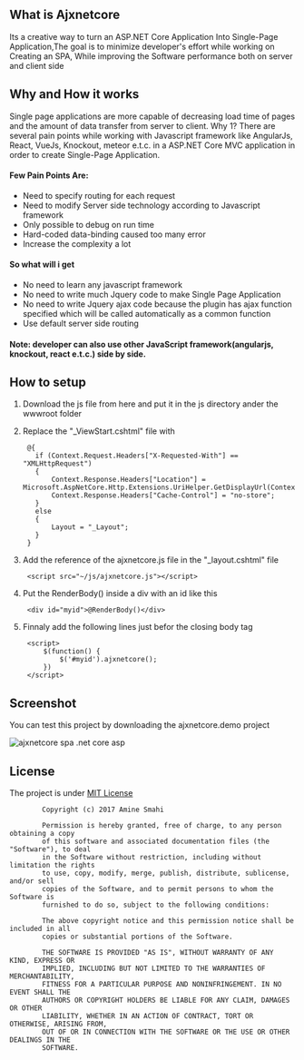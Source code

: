## What is Ajxnetcore
Its a creative way to turn an ASP.NET Core Application Into Single-Page Application,The goal is to minimize developer's effort while working on Creating an SPA, While improving the Software performance both on server and client side

## Why and How it works
Single page applications are more capable of decreasing load time of pages and the amount of data transfer from server to client. Why 1? There are several pain points while working with Javascript framework like AngularJs, React, VueJs, Knockout, meteor e.t.c. in a ASP.NET Core MVC application in order to create Single-Page Application.
#### Few Pain Points Are: 
* Need to specify routing for each request 
* Need to modify Server side technology according to Javascript framework 
* Only possible to debug on run time 
* Hard-coded data-binding caused too many error 
* Increase the complexity a lot
#### So what will i get
* No need to learn any javascript framework 
* No need to write much Jquery code to make Single Page Application 
* No need to write Jquery ajax code because the plugin has ajax function specified which will be called automatically as a common function
* Use default server side routing

#### Note: developer can also use other JavaScript framework(angularjs, knockout, react e.t.c.) side by side.

## How to setup
1) Download the js file from here and put it in the js directory ander the wwwroot folder
2) Replace the "_ViewStart.cshtml" file with 

        @{
          if (Context.Request.Headers["X-Requested-With"] == "XMLHttpRequest")
          {
              Context.Response.Headers["Location"] = Microsoft.AspNetCore.Http.Extensions.UriHelper.GetDisplayUrl(Context.Request);
              Context.Response.Headers["Cache-Control"] = "no-store";
          }
          else
          {
              Layout = "_Layout";
          }
        }

3) Add the reference of the ajxnetcore.js file in the "_layout.cshtml" file

        <script src="~/js/ajxnetcore.js"></script>
        
4) Put the RenderBody() inside a div with an id like this

        <div id="myid">@RenderBody()</div>  
        
5) Finnaly add the following lines just befor the closing body tag

        <script>
            $(function() {
                $('#myid').ajxnetcore();
            })
        </script>


## Screenshot
You can test this project by downloading the ajxnetcore.demo project

![ajxnetcore spa .net core asp](https://user-images.githubusercontent.com/24621701/50609088-fa7c1b00-0ece-11e9-9453-3a4a92e86284.gif)



## License
The project is under [MIT License]() 

            Copyright (c) 2017 Amine Smahi

            Permission is hereby granted, free of charge, to any person obtaining a copy
            of this software and associated documentation files (the "Software"), to deal
            in the Software without restriction, including without limitation the rights
            to use, copy, modify, merge, publish, distribute, sublicense, and/or sell
            copies of the Software, and to permit persons to whom the Software is
            furnished to do so, subject to the following conditions:

            The above copyright notice and this permission notice shall be included in all
            copies or substantial portions of the Software.

            THE SOFTWARE IS PROVIDED "AS IS", WITHOUT WARRANTY OF ANY KIND, EXPRESS OR
            IMPLIED, INCLUDING BUT NOT LIMITED TO THE WARRANTIES OF MERCHANTABILITY,
            FITNESS FOR A PARTICULAR PURPOSE AND NONINFRINGEMENT. IN NO EVENT SHALL THE
            AUTHORS OR COPYRIGHT HOLDERS BE LIABLE FOR ANY CLAIM, DAMAGES OR OTHER
            LIABILITY, WHETHER IN AN ACTION OF CONTRACT, TORT OR OTHERWISE, ARISING FROM,
            OUT OF OR IN CONNECTION WITH THE SOFTWARE OR THE USE OR OTHER DEALINGS IN THE
            SOFTWARE.
